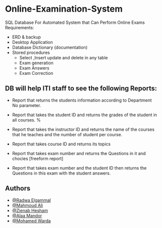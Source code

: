 
# Online-Examination-System


SQL Database For Automated System that Can Perform Online Exams
Requirements:
-	ERD & backup
-	Desktop Application
-	Database Dictionary (documentation)
-	Stored procedures  
    -	Select ,Insert update and delete in any table
    - Exam generation
     - Exam Answers 
     - Exam Correction
 ## DB will help ITI staff to see the following Reports:
-	Report that returns the students information according to Department No parameter.
-	Report that takes the student ID and returns the grades of the student in all courses. %
-	Report that takes the instructor ID and returns the name of the courses that he teaches and the number of student per course.
-	Report that takes course ID and returns its topics  

-	Report that takes exam number and returns the Questions in it and chocies [freeform report]
-	Report that takes exam number and the student ID then returns the Questions in this exam with the student answers. 


## Authors

- [@Radwa Elgammal](https://github.com/RadwaElgammal)
- [@Mahmoud Ali](https://github.com/iMahmouddAli)
- [@Zienab Hesham](https://github.com/ZienabHesham)
- [@Alaa Mandor](https://github.com/AlaaMandor94)
- [@Mohamed Warda](https://github.com/Mohamed-Warda)
